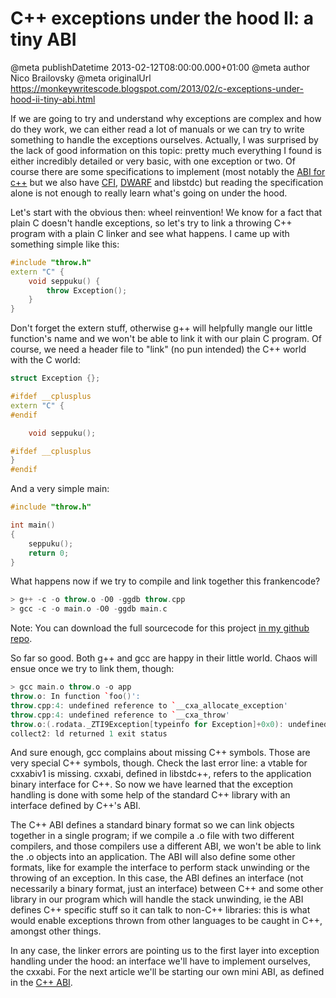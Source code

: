 # C++ exceptions under the hood II: a tiny ABI

@meta publishDatetime 2013-02-12T08:00:00.000+01:00
@meta author Nico Brailovsky
@meta originalUrl https://monkeywritescode.blogspot.com/2013/02/c-exceptions-under-hood-ii-tiny-abi.html

If we are going to try and understand why exceptions are complex and how do they work, we can either read a lot of manuals or we can try to write something to handle the exceptions ourselves. Actually, I was surprised by the lack of good information on this topic: pretty much everything I found is either incredibly detailed or very basic, with one exception or two. Of course there are some specifications to implement (most notably the [ABI for c++](md_blog/youfoundadeadlink.md) but we also have [CFI](http://www.logix.cz/michal/devel/gas-cfi/), [DWARF](http://www.logix.cz/michal/devel/gas-cfi/dwarf-2.0.0.pdf) and libstdc) but reading the specification alone is not enough to really learn what's going on under the hood.

Let's start with the obvious then: wheel reinvention! We know for a fact that plain C doesn't handle exceptions, so let's try to link a throwing C++ program with a plain C linker and see what happens. I came up with something simple like this:

```c++
#include "throw.h"
extern "C" {
    void seppuku() {
        throw Exception();
    }
}
```

Don't forget the extern stuff, otherwise g++ will helpfully mangle our little function's name and we won't be able to link it with our plain C program. Of course, we need a header file to "link" (no pun intended) the C++ world with the C world:

```c++
struct Exception {};

#ifdef __cplusplus
extern "C" {
#endif

    void seppuku();

#ifdef __cplusplus
}
#endif
```

And a very simple main:

```c++
#include "throw.h"

int main()
{
    seppuku();
    return 0;
}
```

What happens now if we try to compile and link together this frankencode?

```c++
> g++ -c -o throw.o -O0 -ggdb throw.cpp
> gcc -c -o main.o -O0 -ggdb main.c
```

Note: You can download the full sourcecode for this project [in my github repo](https://github.com/nicolasbrailo/cpp_exception_handling_abi/tree/master/abi_v01).

So far so good. Both g++ and gcc are happy in their little world. Chaos will ensue once we try to link them, though:

```c++
> gcc main.o throw.o -o app
throw.o: In function `foo()':
throw.cpp:4: undefined reference to `__cxa_allocate_exception'
throw.cpp:4: undefined reference to `__cxa_throw'
throw.o:(.rodata._ZTI9Exception[typeinfo for Exception]+0x0): undefined reference to `vtable for __cxxabiv1::__class_type_info'
collect2: ld returned 1 exit status
```

And sure enough, gcc complains about missing C++ symbols. Those are very special C++ symbols, though. Check the last error line: a vtable for cxxabiv1 is missing. cxxabi, defined in libstdc++, refers to the application binary interface for C++. So now we have learned that the exception handling is done with some help of the standard C++ library with an interface defined by C++'s ABI.

The C++ ABI defines a standard binary format so we can link objects together in a single program; if we compile a .o file with two different compilers, and those compilers use a different ABI, we won't be able to link the .o objects into an application. The ABI will also define some other formats, like for example the interface to perform stack unwinding or the throwing of an exception. In this case, the ABI defines an interface (not necessarily a binary format, just an interface) between C++ and some other library in our program which will handle the stack unwinding, ie the ABI defines C++ specific stuff so it can talk to non-C++ libraries: this is what would enable exceptions thrown from other languages to be caught in C++, amongst other things.

In any case, the linker errors are pointing us to the first layer into exception handling under the hood: an interface we'll have to implement ourselves, the cxxabi. For the next article we'll be starting our own mini ABI, as defined in the [C++ ABI](md_blog/youfoundadeadlink.md).

